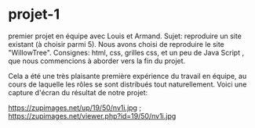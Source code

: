 # projet-1
premier projet en équipe avec Louis et Armand.
Sujet: reproduire un site existant (à choisir parmi 5).
Nous avons choisi de reproduire le site "WillowTree".
Consignes: html, css, grilles css, et un peu de Java Script , que nous commencions à aborder vers la fin du projet.

Cela a été une très plaisante première expérience du travail en équipe, au cours de laquelle les rôles se sont distribués tout naturellement.
Voici une capture d'écran du résultat de notre projet:


https://zupimages.net/up/19/50/nv1i.jpg ; 
https://zupimages.net/viewer.php?id=19/50/nv1i.jpg
